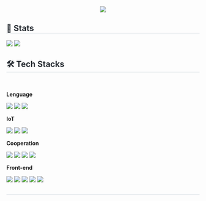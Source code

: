 <div align= "center">
  <img src="https://capsule-render.vercel.app/api?type=soft&color=auto&height=120&text=SMART%20하고싶은%20나&animation=fadeIn&fontColor=ffffff&fontSize=60" />
</div>
<div style="text-align: left;"> 
  <h2 style="border-bottom: 1px solid #d8dee4; color: #282d33;"> 🏅 Stats </h2>
  <div style="text-align: left;">
    <img src="https://github-readme-stats.vercel.app/api?username=LJH5&bg_color=180,00000000,8f8eec&title_color=000000&text_color=000000"/>
    <img src="https://github-readme-stats.vercel.app/api/top-langs/?username=LJH5&layout=compact&bg_color=180,00000000,8f8eec&title_color=000000&text_color=000000"/> 
  </div> 
</div>
<div style="text-align: left;"> 
  <div style="font-weight: 700; font-size: 15px; text-align: left; color: #282d33;">  </div> 
</div>
<div style="text-align: left;">
  <h2 style="border-bottom: 1px solid #d8dee4; color: #282d33;"> 🛠️ Tech Stacks </h2> <br> 
  <div style="margin: ; text-align: left;" "text-align: left;">
    <!-- Lenguage -->
    <p><strong>Lenguage</strong></p>
    <img src="https://img.shields.io/badge/Python-3776AB?style=for-the-badge&logo=Python&logoColor=white">
    <img src="https://img.shields.io/badge/C++-00599C?style=for-the-badge&logo=C%2B%2B&logoColor=white">
    <img src="https://img.shields.io/badge/Javascript-F7DF1E?style=for-the-badge&logo=Javascript&logoColor=white">
    <!-- IoT -->
    <p><strong>IoT</strong></p>
    <img src="https://img.shields.io/badge/ros2-%2322314E.svg?&style=for-the-badge&logo=ros&logoColor=white" />
    <img src="https://img.shields.io/badge/Linux-FCC624?style=for-the-badge&logo=Linux&logoColor=white">
    <img src="https://img.shields.io/badge/ubuntu-%23E95420.svg?&style=for-the-badge&logo=ubuntu&logoColor=white" />
    <!-- Cooperation -->
    <p><strong>Cooperation</strong></p>
    <img src="https://img.shields.io/badge/Github-181717?style=for-the-badge&logo=Github&logoColor=white">
    <img src="https://img.shields.io/badge/Notion-000000?style=for-the-badge&logo=Notion&logoColor=white">
    <img src="https://img.shields.io/badge/jira-%230052CC.svg?&style=for-the-badge&logo=jira&logoColor=white" />
    <img src="https://img.shields.io/badge/Figma-F24E1E?style=for-the-badge&logo=Figma&logoColor=white">
    <br/>
    <!-- Front-end -->
    <p><strong>Front-end</strong></p>
    <img src="https://img.shields.io/badge/React-61DAFB?style=for-the-badge&logo=React&logoColor=white">
    <img src="https://img.shields.io/badge/Node.js-339933?style=for-the-badge&logo=Node.js&logoColor=white">
    <img src="https://img.shields.io/badge/Vue.js-4FC08D?style=for-the-badge&logo=Vue.js&logoColor=white">
    <img src="https://img.shields.io/badge/css3-%231572B6.svg?&style=for-the-badge&logo=css3&logoColor=white" />
    <img src="https://img.shields.io/badge/html5-%23E34F26.svg?&style=for-the-badge&logo=html5&logoColor=white" />
    <br/>
  </div>
</div>
<h2 style="border-bottom: 1px solid #d8dee4; color: #282d33;">  </h2>  
  
    
